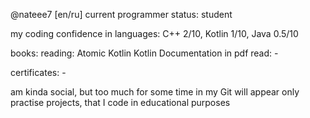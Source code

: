 @nateee7 [en/ru]
current programmer status:  student


my coding confidence in languages:
 	C++		2/10,
 	Kotlin		1/10,
 	Java		0.5/10

books:
	reading:
		Atomic Kotlin
		Kotlin Documentation in pdf
	read:
		-

certificates:
	-


am kinda social, but too much
for some time in my Git will appear only practise projects, that I code in educational purposes
